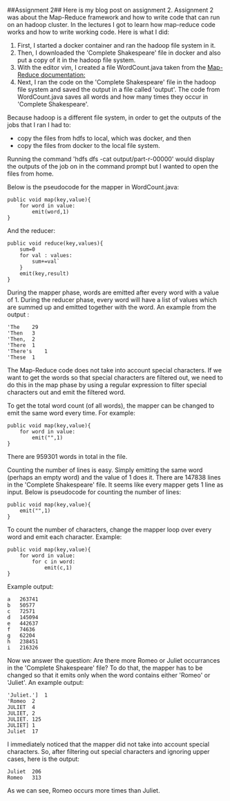 ##Assignment 2##
Here is my blog post on assignment 2. Assignment 2 was about the Map-Reduce framework and how to write code that can run on an hadoop cluster. In the lectures I got to learn how map-reduce code works and how to write working code. Here is what I did:

1. First, I started a docker container and ran the hadoop file system in it. 
2. Then, I downloaded the 'Complete Shakespeare' file in docker and also put a copy of it in the hadoop file system.
3. With the editor vim, I created a file WordCount.java taken from the [Map-Reduce documentation: ](https://hadoop.apache.org/docs/r2.7.3/hadoop-mapreduce-client/hadoop-mapreduce-client-core/MapReduceTutorial.html#Example:_WordCount_v1.0)
4. Next, I ran the code on the 'Complete Shakespeare' file in the hadoop file system and saved the output in a file called 'output'. The code from WordCount.java saves all words and how many times they occur in 'Complete Shakespeare'.

Because hadoop is a different file system, in order to get the outputs of the jobs that I ran I had to:

- copy the files from hdfs to local, which was docker, and then 
- copy the files from docker to the local file system. 

Running the command 'hdfs dfs -cat output/part-r-00000' would display the outputs of the job on in the command prompt but I wanted to open the files from home. 

Below is the pseudocode for the mapper in WordCount.java:

	public void map(key,value){  
	    for word in value:  
	        emit(word,1)  
	}

And the reducer:

	public void reduce(key,values){  
		sum=0  
		for val : values:  
			sum+=val` 
		}
		emit(key,result)  
	}

During the mapper phase, words are emitted after every word with a value of 1. During the reducer phase, every word will have a list of values which are summed up and emitted together with the word. An example from the output :

	'The	29
	'Then	3
	'Then,	2
	'There	1
	'There's	1
	'These	1
The Map-Reduce code does not take into account special characters. If we want to get the words so that special characters are filtered out, we need to do this in the map phase by using a regular expression to filter special characters out and emit the filtered word. 

To get the total word count (of all words), the mapper can be changed to emit the same word every time. For example:

	public void map(key,value){
		for word in value:
			emit("",1)
	}

There are 959301 words in total in the file.

Counting the number of lines is easy. Simply emitting the same word (perhaps an empty word) and the value of 1 does it. There are 147838 lines in the 'Complete Shakespeare' file. It seems like every mapper gets 1 line as input. Below is pseudocode for counting the number of lines:

	public void map(key,value){  
	    emit("",1)  
	}

To count the number of characters, change the mapper loop over every word and emit each character. Example:

	public void map(key,value){  
	    for word in value: 
			for c in word: 
	        	emit(c,1)  
	}
Example output: 

	a	263741
	b	50577
	c	72571
	d	145094
	e	442637
	f	74636
	g	62204
	h	238451
	i	216326

Now we answer the question: Are there more Romeo or Juliet occurrances in the 'Complete Shakespeare' file? To do that, the mapper has to be changed so that it emits only when the word contains either 'Romeo' or 'Juliet'. An example output:

	'Juliet.']	1
	'Romeo	2
	JULIET	4
	JULIET,	2
	JULIET.	125
	JULIET]	1
	Juliet	17

I immediately noticed that the mapper did not take into account special characters. So, after filtering out special characters and ignoring upper cases, here is the output:

	Juliet	206
	Romeo	313

As we can see, Romeo occurs more times than Juliet.
